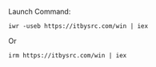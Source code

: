 Launch Command:

```
iwr -useb https://itbysrc.com/win | iex
```
Or 
```
irm https://itbysrc.com/win | iex
```
